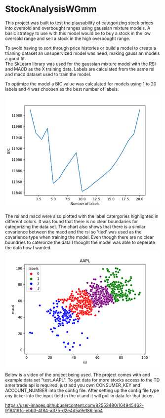 # StockAnalysisWGmm
This project was built to test the plausubility of categorizing stock prices into oversold and overbought ranges using gaussian mixture models. A basic strategy to use with this model would be to buy a stock in the low oversold range and sell a stock in the high overbought range.


To avoid having to sort through price histories or build a model to create a trianing dataset an unsupervized model was need, making gaussian models a good fit.    
The SkLearn library was used for the gaussian mixture model with the RSI and MACD as the X training data. Labels are calculated from the same rsi and macd dataset 
used to train the model. 


To optimize the model a BIC value was calculated for models using 1 to 20 labels and 4 was choosen as the best number of labels. 
![num_groups_vs_bic](./imgs/num_groups_vs_bic.png)


The rsi and macd were also plotted with the label catergories highlighted in different colors. It was found that there is no 
clear boundaries for categorizing the data set. The chart also shows that there is a similar covarience between the macd and 
the rsi so 'tied' was used as the covarience type when training the model. Even though there are no clear boundries to caterorize the data I thought the model
was able to seperate the data how I wanted.
![Indicator_Groups](./imgs/Indicator_Groups.png)

Below is a video of the project being used. The project comes with and example data set "test_AAPL". To get data for more stocks access to the TD ameritrade api is required, just add you own CONSUMER_KEY and ACCOUNT_NUMBER into the config file. After setting up the config file type any ticker into the input field in the ui and it will pull in data for that ticker.  

https://user-images.githubusercontent.com/82553480/164945462-9164191c-ebb3-4f84-a375-d2e4d5a9e186.mp4





